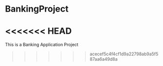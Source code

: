 # BankingProject
<<<<<<< HEAD
=======
This is a Banking Application Project
>>>>>>> acecef5c4f4cf1d9a22798ab9a5f587aa6a49d8a

